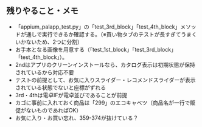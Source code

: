 ## 残りやること・メモ

- 「appium_palapp_test.py」の「test_3rd_block」「test_4th_block」メソッドが通しで実行できるか確認する。（※買い物タブのテストが長すぎてうまくいかないため、2つに分割）
- お手本となる画像を用意する（「test_1st_block」「test_3rd_block」「test_4th_block」）。
- 2ndはアプリのクリーンインストールなら、カタログ表示は初期状態が保持されているから対応不要
- テストの前提として、お気に入りスライダー・レコメンドスライダーが表示されている状態でないと座標がずれる
- 3rd・4thは電卓IFが電卓並びであることが前提
- カゴに事前に入れておく商品は「299」のエコキャベツ（商品名が一行で販促がないものであればOK）
- お気に入り・お買い忘れ、359-374が抜けている？

